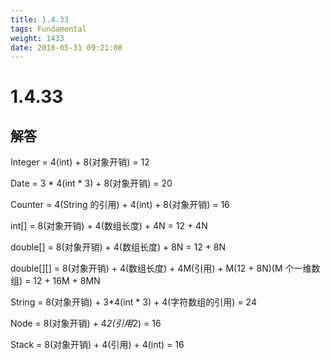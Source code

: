 ```yaml
---
title: 1.4.33
tags: Fundamental
weight: 1433
date: 2018-05-31 09:21:08
---
```


# 1.4.33


## 解答

Integer = 4(int) + 8(对象开销) = 12

Date = 3 * 4(int * 3) + 8(对象开销) = 20

Counter = 4(String 的引用) + 4(int) + 8(对象开销) = 16

int[] = 8(对象开销) + 4(数组长度) + 4N = 12 + 4N

double[] = 8(对象开销) + 4(数组长度) + 8N = 12 + 8N

double\[][] = 8(对象开销) + 4(数组长度) + 4M(引用) + M(12 + 8N)(M 个一维数组) = 12 + 16M + 8MN

String = 8(对象开销) + 3*4(int * 3) + 4(字符数组的引用) = 24

Node = 8(对象开销) + 4*2(引用*2) = 16

Stack = 8(对象开销) + 4(引用) + 4(int) = 16
